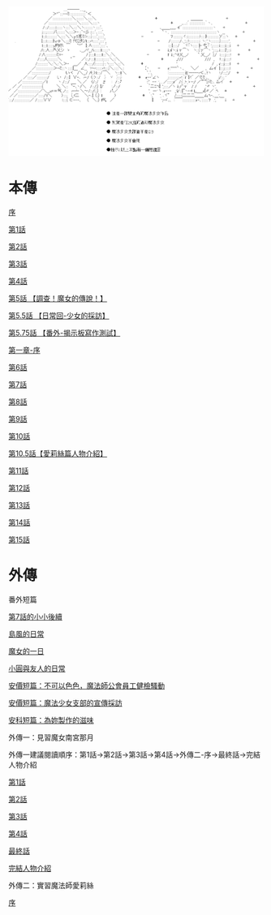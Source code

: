 ![Header](TI-MAGIC.png)

# 本傳

[序](/magicgirl/0.html)

[第1話](/magicgirl/1.html) 

[第2話](/magicgirl/2.html) 

[第3話](/magicgirl/3.html) 

[第4話](/magicgirl/4.html) 

[第5話 【調查！魔女的傳說！】](/magicgirl/5.html) 

[第5.5話 【日常回-少女的採訪】 ](/magicgirl/5.1.html) 

[第5.75話 【番外-揭示板寫作測試】 ](/magicgirl/5.2.html) 

[第一章-序 ](/magicgirl/6.0.html) 

[第6話](/magicgirl/6.1.html) 

[第7話](/magicgirl/7.html) 

[第8話](/magicgirl/8.html) 

[第9話](/magicgirl/9.html) 

[第10話](/magicgirl/10.html) 

[第10.5話【愛莉絲篇人物介紹】](/magicgirl/aliceintro.html) 

[第11話](/magicgirl/11.html) 

[第12話](/magicgirl/12.html)

[第13話](/magicgirl/13.html)

[第14話](/magicgirl/14.html)

[第15話](/magicgirl/15.html)

# 外傳

番外短篇

[第7話的小小後續](/magicgirl/7.1.html) 

[島風的日常](/magicgirl/short1.html) 

[魔女的一日](/magicgirl/short2.html) 

[小圓與友人的日常](/magicgirl/short3.html) 

[安價短篇：不可以色色，魔法師公會員工健檢騷動](/magicgirl/short4.html) 

[安價短篇：魔法少女支部的宣傳採訪](/magicgirl/short5.html) 

[安科短篇：為妳製作的滋味](/magicgirl/short6.html) 

外傳一：見習魔女南宮那月

外傳一建議閱讀順序：第1話->第2話->第3話->第4話->外傳二-序->最終話->完結人物介紹

[第1話](/magicgirl/bf1.html) 

[第2話](/magicgirl/bf2.html) 

[第3話](/magicgirl/bf3.html) 

[第4話](/magicgirl/bf4.html) 

[最終話](/magicgirl/bf5.html) 

[完結人物介紹](/magicgirl/BFINTRO.html) 

外傳二：實習魔法師愛莉絲

[序](/magicgirl/OUT2-0.html) 
